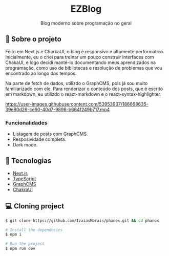 <h1 align='center'>
   EZBlog
</h1>

<p align="center">Blog moderno sobre programação no geral</p>

## 📃 Sobre o projeto

Feito em Next.js e CharkaUI, o blog é responsivo e altamente performático. Inicialmente, eu o criei para treinar um pouco construir interfaces com ChakaUI, e logo decidi mantê-lo documentando meus aprendizados na programação, como uso de bibliotecas e resolução de problemas que vou encontrado ao longo dos tempos. 

Na parte de fetch de dados, utilizdo o GraphCMS, pois já sou muito familiarizado com ele. Para renderizar o conteúdo dos posts, que é escrito em markdown, eu utilizdo o react-markdown e o react-syntax-highlighter.

https://user-images.githubusercontent.com/53953937/186668635-39e80d26-ce90-40d7-9898-b664f249b717.mp4

### Funcionalidades

- Listagem de posts com GraphCMS.
- Resposividade completa.
- Dark mode.

## 🚀 Tecnologias

- [Next.js](https://nextjs.org/)
- [TypeScript](https://www.typescriptlang.org/)
- [GraphCMS](https://hygraph.com/)
- [ChakraUI](https://chakra-ui.com/)

## 💻 Cloning project

```bash
$ git clone https://github.com/IzaiasMorais/phanox.git && cd phanox
```

```bash
# Install the dependecies
$ npm i

# Run the project
$ npm run dev

```


